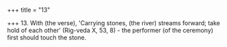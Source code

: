 +++
title = "13"

+++
13. With (the verse), 'Carrying stones, (the river) streams forward; take hold of each other' (Rig-veda X, 53, 8) - the performer (of the ceremony) first should touch the stone.
